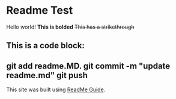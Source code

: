 # Readme Test
Hello world! **This is bolded**
~~This has a strikethrough~~

This is a code block:
---
git add readme.MD.
git commit -m "update readme.md"
git push
---


This site was built using [ReadMe Guide](https://docs.github.com/en/github/writing-on-github/basic-writing-and-formatting-syntax).

